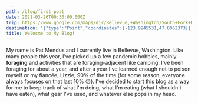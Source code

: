 ```yaml
---
path: /blog/first_post
date: 2021-03-26T00:30:00.000Z
trip: https://www.google.com/maps/dir/Bellevue,+Washington/South+Fork+Hoh+Campground,+Forks,+WA/@47.5431432,-123.8527668,9z/data=!3m1!4b1!4m14!4m13!1m5!1m1!1s0x54906bcfa3a66041:0xbacf5482ead00765!2m2!1d-122.2015159!2d47.6101497!1m5!1m1!1s0x548e6b681e9fdb55:0x2b853af333180489!2m2!1d-123.995623!2d47.806502!3e0
destination: '{"type":"Point","coordinates":[-123.9945531,47.8062373]}'
title: Welocme to My Blog!
---
```

My name is Pat Mendus and I currently live in Bellevue, Washington. Like many people this year, I've picked up a few pandemic hobbies, mainly **foraging** and activities that are foraging-adjacent like camping. I've been foraging for about a year, and after a year I've learned enough not to poison myself or my fiancée, Lizzie, 90% of the time (for some reason, everyone always focuses on that last 10% 😕). I've decided to start this blog as a way for me to keep track of what I'm doing, what I'm eating (what I shouldn't have eaten), what gear I've used, and whatever else pops in my head.